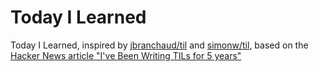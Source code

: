 # Today I Learned
Today I Learned, inspired by [jbranchaud/til](https://github.com/jbranchaud/til) and 
[simonw/til](https://github.com/simonw/til), based on the 
[Hacker News article "I've Been Writing TILs for 5 years"](https://news.ycombinator.com/item?id=22908044) 

